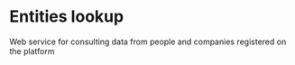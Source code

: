 # Entities lookup
Web service for consulting data from people and companies registered on the platform
